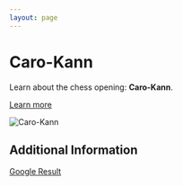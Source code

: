 ```yaml
---
layout: page
---
```

# Caro-Kann

Learn about the chess opening: **Caro-Kann**.

[Learn more](https://www.thechesswebsite.com/caro-kann/)

![Caro-Kann](https://www.thechesswebsite.com/wp-content/uploads/2015/08/the-caro-kann.jpg)

## Additional Information

[Google Result](/search?num=3)
